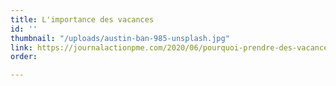 ```yaml
---
title: L'importance des vacances
id: ''
thumbnail: "/uploads/austin-ban-985-unsplash.jpg"
link: https://journalactionpme.com/2020/06/pourquoi-prendre-des-vacances-est-il-plus-important-quon-le-pense-un-cas-vecu/?mc_cid=c88e42d3e9&mc_eid=76a324a72b
order: 

---
```

